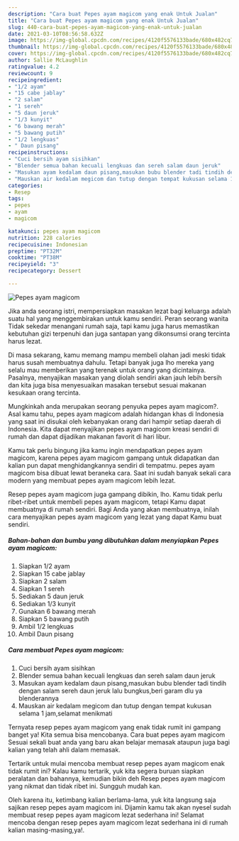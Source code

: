 ```yaml
---
description: "Cara buat Pepes ayam magicom yang enak Untuk Jualan"
title: "Cara buat Pepes ayam magicom yang enak Untuk Jualan"
slug: 440-cara-buat-pepes-ayam-magicom-yang-enak-untuk-jualan
date: 2021-03-10T08:56:58.632Z
image: https://img-global.cpcdn.com/recipes/4120f5576133bade/680x482cq70/pepes-ayam-magicom-foto-resep-utama.jpg
thumbnail: https://img-global.cpcdn.com/recipes/4120f5576133bade/680x482cq70/pepes-ayam-magicom-foto-resep-utama.jpg
cover: https://img-global.cpcdn.com/recipes/4120f5576133bade/680x482cq70/pepes-ayam-magicom-foto-resep-utama.jpg
author: Sallie McLaughlin
ratingvalue: 4.2
reviewcount: 9
recipeingredient:
- "1/2 ayam"
- "15 cabe jablay"
- "2 salam"
- "1 sereh"
- "5 daun jeruk"
- "1/3 kunyit"
- "6 bawang merah"
- "5 bawang putih"
- "1/2 lengkuas"
- " Daun pisang"
recipeinstructions:
- "Cuci bersih ayam sisihkan"
- "Blender semua bahan kecuali lengkuas dan sereh salam daun jeruk"
- "Masukan ayam kedalam daun pisang,masukan bubu blender tadi tindih dengan salam sereh daun jeruk lalu bungkus,beri garam dlu ya blenderannya"
- "Mauskan air kedalam megicom dan tutup dengan tempat kukusan selama 1 jam,selamat menikmati"
categories:
- Resep
tags:
- pepes
- ayam
- magicom

katakunci: pepes ayam magicom 
nutrition: 228 calories
recipecuisine: Indonesian
preptime: "PT32M"
cooktime: "PT38M"
recipeyield: "3"
recipecategory: Dessert

---
```



![Pepes ayam magicom](https://img-global.cpcdn.com/recipes/4120f5576133bade/680x482cq70/pepes-ayam-magicom-foto-resep-utama.jpg)

Jika anda seorang istri, mempersiapkan masakan lezat bagi keluarga adalah suatu hal yang menggembirakan untuk kamu sendiri. Peran seorang  wanita Tidak sekedar menangani rumah saja, tapi kamu juga harus memastikan kebutuhan gizi terpenuhi dan juga santapan yang dikonsumsi orang tercinta harus lezat.

Di masa  sekarang, kamu memang mampu membeli olahan jadi meski tidak harus susah membuatnya dahulu. Tetapi banyak juga lho mereka yang selalu mau memberikan yang terenak untuk orang yang dicintainya. Pasalnya, menyajikan masakan yang diolah sendiri akan jauh lebih bersih dan kita juga bisa menyesuaikan masakan tersebut sesuai makanan kesukaan orang tercinta. 



Mungkinkah anda merupakan seorang penyuka pepes ayam magicom?. Asal kamu tahu, pepes ayam magicom adalah hidangan khas di Indonesia yang saat ini disukai oleh kebanyakan orang dari hampir setiap daerah di Indonesia. Kita dapat menyajikan pepes ayam magicom kreasi sendiri di rumah dan dapat dijadikan makanan favorit di hari libur.

Kamu tak perlu bingung jika kamu ingin mendapatkan pepes ayam magicom, karena pepes ayam magicom gampang untuk didapatkan dan kalian pun dapat menghidangkannya sendiri di tempatmu. pepes ayam magicom bisa dibuat lewat beraneka cara. Saat ini sudah banyak sekali cara modern yang membuat pepes ayam magicom lebih lezat.

Resep pepes ayam magicom juga gampang dibikin, lho. Kamu tidak perlu ribet-ribet untuk membeli pepes ayam magicom, tetapi Kamu dapat membuatnya di rumah sendiri. Bagi Anda yang akan membuatnya, inilah cara menyajikan pepes ayam magicom yang lezat yang dapat Kamu buat sendiri.

<!--inarticleads1-->

##### Bahan-bahan dan bumbu yang dibutuhkan dalam menyiapkan Pepes ayam magicom:

1. Siapkan 1/2 ayam
1. Siapkan 15 cabe jablay
1. Siapkan 2 salam
1. Siapkan 1 sereh
1. Sediakan 5 daun jeruk
1. Sediakan 1/3 kunyit
1. Gunakan 6 bawang merah
1. Siapkan 5 bawang putih
1. Ambil 1/2 lengkuas
1. Ambil  Daun pisang




<!--inarticleads2-->

##### Cara membuat Pepes ayam magicom:

1. Cuci bersih ayam sisihkan
1. Blender semua bahan kecuali lengkuas dan sereh salam daun jeruk
1. Masukan ayam kedalam daun pisang,masukan bubu blender tadi tindih dengan salam sereh daun jeruk lalu bungkus,beri garam dlu ya blenderannya
1. Mauskan air kedalam megicom dan tutup dengan tempat kukusan selama 1 jam,selamat menikmati




Ternyata resep pepes ayam magicom yang enak tidak rumit ini gampang banget ya! Kita semua bisa mencobanya. Cara buat pepes ayam magicom Sesuai sekali buat anda yang baru akan belajar memasak ataupun juga bagi kalian yang telah ahli dalam memasak.

Tertarik untuk mulai mencoba membuat resep pepes ayam magicom enak tidak rumit ini? Kalau kamu tertarik, yuk kita segera buruan siapkan peralatan dan bahannya, kemudian bikin deh Resep pepes ayam magicom yang nikmat dan tidak ribet ini. Sungguh mudah kan. 

Oleh karena itu, ketimbang kalian berlama-lama, yuk kita langsung saja sajikan resep pepes ayam magicom ini. Dijamin kamu tak akan nyesel sudah membuat resep pepes ayam magicom lezat sederhana ini! Selamat mencoba dengan resep pepes ayam magicom lezat sederhana ini di rumah kalian masing-masing,ya!.

